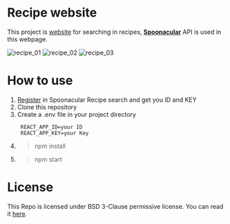 # Recipe website

This project is [website](https://milad-recipe-search-website.web.app/) for searching in recipes, [**Spoonacular**](https://spoonacular.com/) API is used in this webpage.

![recipe_01](https://user-images.githubusercontent.com/54850998/109096377-aed1fe80-7732-11eb-9a33-13255ca95a1a.png)
![recipe_02](https://user-images.githubusercontent.com/54850998/109096484-db861600-7732-11eb-8c21-eea7f72e75df.png)
![recipe_03](https://user-images.githubusercontent.com/54850998/109096530-ef317c80-7732-11eb-9a20-ef65d8d41448.png)

# How to use

1. [Register](https://spoonacular.com/food-api/console#Plan) in Spoonacular Recipe search and get you ID and KEY
1. Clone this repository
1. Create a .env file in your project directory
    ```
     REACT_APP_ID=your ID
     REACT_APP_KEY=your Key
    ```
1. > npm install
1. > npm start

# License

This Repo is licensed under BSD 3-Clause permissive license. You can read it [here](./LICENSE).

